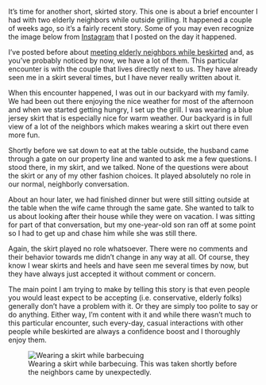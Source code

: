 It’s time for another short, skirted story. This one is about a brief encounter I had with two elderly neighbors while outside grilling. It happened a couple of weeks ago, so it’s a fairly recent story. Some of you may even recognize the image below from [Instagram](https://www.instagram.com/p/C5d5xuGIZXB/) that I posted on the day it happened.

I’ve posted before about [meeting elderly neighbors while beskirted](https://www.the-beskirted-man.com/skirted-stories/meeting-my-elderly-neighbor-for-the-first-time-in-a-skirt/) and, as you’ve probably noticed by now, we have a lot of them. This particular encounter is with the couple that lives directly next to us. They have already seen me in a skirt several times, but I have never really written about it.

When this encounter happened, I was out in our backyard with my family. We had been out there enjoying the nice weather for most of the afternoon and when we started getting hungry, I set up the grill. I was wearing a blue jersey skirt that is especially nice for warm weather. Our backyard is in full view of a lot of the neighbors which makes wearing a skirt out there even more fun.

Shortly before we sat down to eat at the table outside, the husband came through a gate on our property line and wanted to ask me a few questions. I stood there, in my skirt, and we talked. None of the questions were about the skirt or any of my other fashion choices. It played absolutely no role in our normal, neighborly conversation.

About an hour later, we had finished dinner but were still sitting outside at the table when the wife came through the same gate. She wanted to talk to us about looking after their house while they were on vacation. I was sitting for part of that conversation, but my one-year-old son ran off at some point so I had to get up and chase him while she was still there.

Again, the skirt played no role whatsoever. There were no comments and their behavior towards me didn’t change in any way at all. Of course, they know I wear skirts and heels and have seen me several times by now, but they have always just accepted it without comment or concern.

The main point I am trying to make by telling this story is that even people you would least expect to be accepting (i.e. conservative, elderly folks) generally don’t have a problem with it. Or they are simply too polite to say or do anything. Either way, I’m content with it and while there wasn’t much to this particular encounter, such every-day, casual interactions with other people while beskirted are always a confidence boost and I thoroughly enjoy them.

<figure><img loading="lazy" decoding="async" src="307309CC-92E3-4472-B0D0-DE8A3FEE4738.jpg" alt="Wearing a skirt while barbecuing"><figcaption>Wearing a skirt while barbecuing. This was taken shortly before the neighbors came by unexpectedly.</figcaption></figure>